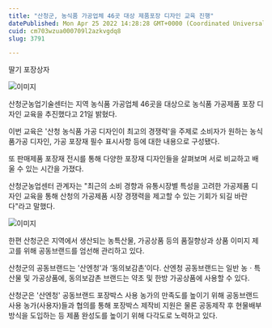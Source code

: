 ```yaml
---
title: "산청군, 농식품 가공업체 46곳 대상 제품포장 디자인 교육 진행"
datePublished: Mon Apr 25 2022 14:28:28 GMT+0000 (Coordinated Universal Time)
cuid: cm703wzua000709l2azkvgdq8
slug: 3791

---
```



딸기 포장상자

![이미지](https://cdn.hashnode.com/res/hashnode/image/upload/v1739255660500/91fc6b40-9f3f-488e-b301-593597cb69ee.jpeg)

산청군농업기술센터는 지역 농식품 가공업체 46곳을 대상으로 농식품 가공제품 포장 디자인 교육을 추진했다고 21일 밝혔다.

이번 교육은 '산청 농식품 가공 디자인이 최고의 경쟁력'을 주제로 소비자가 원하는 농식품가공 디자인, 가공 포장재 필수 표시사항 등에 대한 내용으로 구성됐다.

또 판매제품 포장재 전시를 통해 다양한 포장재 디자인들을 살펴보며 서로 비교하고 배울 수 있는 시간을 가졌다.

산청군농업센터 관계자는 "최근의 소비 경향과 유통시장별 특성을 고려한 가공제품 디자인 교육을 통해 산청의 가공제품 시장 경쟁력을 제고할 수 있는 기회가 되길 바란다"라고 말했다.

![이미지](https://cdn.hashnode.com/res/hashnode/image/upload/v1739255663207/85edea0c-de75-4a9f-87f9-18872f894257.jpeg)

한편 산청군은 지역에서 생산되는 농특산물, 가공상품 등의 품질향상과 상품 이미지 제고를 위해 공동브랜드를 엄선해 관리하고 있다.

산청군의 공동브랜드는 '산엔청'과 ‘동의보감촌’이다. 산엔청 공동브랜드는 일반 농ㆍ특산물 및 가공상품에, 동의보감촌 브랜드는 약초 및 한방 가공상품에 사용할 수 있다.

산청군은 '산엔청' 공동브랜드 포장박스 사용 농가의 만족도를 높이기 위해 공동브랜드 사용 농가(사용자)들과 협의를 통해 포장박스 제작비 지원은 물론 공동제작 후 현물배부 방식을 도입하는 등 제품 완성도를 높이기 위해 다각도로 노력하고 있다.